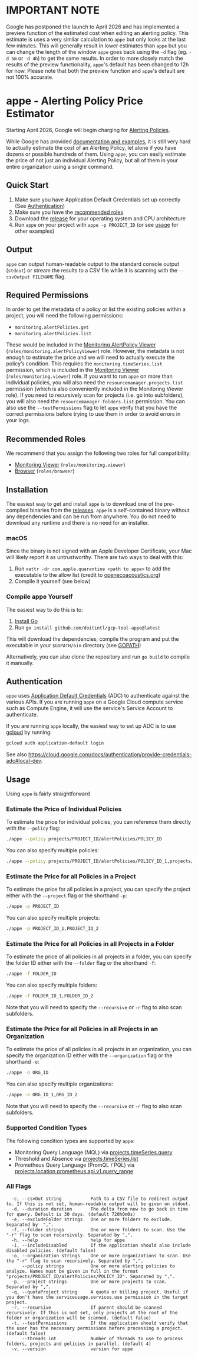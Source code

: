 # IMPORTANT NOTE

Google has postponed the launch to April 2026 and has implemented a preview function of the estimated cost when editing an alerting policy. This estimate is uses a very similar calculation to `appe` but only looks at the last few minutes. This will generally result in lower estimates than `appe` but you can change the length of the window `appe` goes back using the `-d` flag (eg. `-d 5m` or `-d 4h`) to get the same results. In order to more closely match the results of the preview functionality, `appe`'s default has been changed to 12h for now.
Please note that both the preview function and `appe`'s default are not 100% accurate.

# appe - Alerting Policy Price Estimator

Starting April 2026, Google will begin charging for [Alerting Policies](https://cloud.google.com/monitoring/alerts).

While Google has provided [documentation and examples](https://cloud.google.com/stackdriver/pricing#pricing-alerting), it is still very hard to actually estimate the cost of an Alerting Policy, let alone if you have dozens or possible hundreds of them.
Using `appe`, you can easily estimate the price of not just an individual Alerting Policy, but all of them in your entire organization using a single command.

## Quick Start
1. Make sure you have Application Default Credentials set up correctly (See [Authentication](#authentication))
2. Make sure you have the [recommended roles](#recommended-roles)
3. Download the [release](https://github.com/doitintl/gcp-tool-appe/releases) for your operating system and CPU architecture
4. Run `appe` on your project with `appe -p PROJECT_ID` (or see [usage](#usage) for other examples)

## Output
`appe` can output human-readable output to the standard console output (`stdout`) or stream the results to a CSV file while it is scanning with the `--csvOutput FILENAME` flag.

## Required Permissions
In order to get the metadata of a policy or list the existing policies within a project, you will need the following permissions:
- `monitoring.alertPolicies.get`
- `monitoring.alertPolicies.list`

These would be included in the [Monitoring AlertPolicy Viewer](https://cloud.google.com/iam/docs/understanding-roles#monitoring.alertPolicyViewer) (`roles/monitoring.alertPolicyViewer`) role. However, the metadata is not enough to estimate the price and we will need to actually execute the policy’s condition. This requires the `monitoring.timeSeries.list` permission, which is included in the [Monitoring Viewer](https://cloud.google.com/iam/docs/understanding-roles#monitoring.viewer) (`roles/monitoring.viewer`) role.
If you want to run `appe` on more than individual policies, you will also need the `resourcemanager.projects.list` permission (which is also conveniently included in the Monitoring Viewer role). If you need to recursively scan for projects (i.e. go into subfolders), you will also need the `resourcemanager.folders.list` permission.
You can also use the `--testPermissions` flag to let `appe` verify that you have the correct permissions before trying to use them in order to avoid errors in your logs.

## Recommended Roles
We recommend that you assign the following two roles for full compatibility:
- [Monitoring Viewer](https://cloud.google.com/iam/docs/understanding-roles#monitoring.viewer) (`roles/monitoring.viewer`)
- [Browser](https://cloud.google.com/iam/docs/understanding-roles#browser) (`roles/browser`)

## Installation
The easiest way to get and install `appe` is to download one of the pre-compiled binaries from the [releases](https://github.com/doitintl/gcp-tool-appe/releases). `appe` is a self-contained binary without any dependencies and can be run from anywhere. You do not need to download any runtime and there is no need for an installer.

### macOS
Since the binary is not signed with an Apple Developer Certificate, your Mac will likely report it as untrustworthy.
There are two ways to deal with this:
1. Run `xattr -dr com.apple.quarantine <path to appe>` to add the executable to the allow list (credit to [openecoacoustics.org](https://openecoacoustics.org/resources/help-centre/software/unsigned/))
2. Compile it yourself (see below)

### Compile appe Yourself
The easiest way to do this is to:
1. [Install Go](https://go.dev/doc/install)
2. Run `go install github.com/doitintl/gcp-tool-appe@latest`

This will download the dependencies, compile the program and put the executable in your `$GOPATH/bin` directory (see [GOPATH](https://go.dev/wiki/GOPATH))

Alternatively, you can also clone the repository and run `go build` to compile it manually.

## Authentication
`appe` uses [Application Default Credentials](https://cloud.google.com/docs/authentication/application-default-credentials) (ADC) to authenticate against the various APIs.
If you are running `appe` on a Google Cloud compute service such as Compute Engine, it will use the service's Service Account to authenticate.

If you are running `appe` locally, the easiest way to set up ADC is to use [gcloud](https://cloud.google.com/sdk/gcloud/reference/auth/application-default/login) by running:
```bash
gcloud auth application-default login
```

See also https://cloud.google.com/docs/authentication/provide-credentials-adc#local-dev.

## Usage
Using `appe` is fairly straightforward

### Estimate the Price of Individual Policies
To estimate the price for individual policies, you can reference them directly with the `--policy` flag:
```bash
./appe --policy projects/PROJECT_ID/alertPolicies/POLICY_ID
```
You can also specify multiple policies:
```bash
./appe --policy projects/PROJECT_ID/alertPolicies/POLICY_ID_1,projects/PROJECT_ID/alertPolicies/POLICY_ID_2
```

### Estimate the Price for all Policies in a Project
To estimate the price for all policies in a project, you can specify the project either with the `--project` flag or the shorthand `-p`:
```bash
./appe -p PROJECT_ID
```
You can also specify multiple projects:
```bash
./appe -p PROJECT_ID_1,PROJECT_ID_2
```

### Estimate the Price for all Policies in all Projects in a Folder
To estimate the price of all policies in all projects in a folder, you can specify the folder ID either with the `--folder` flag or the shorthand `-f`:
```bash
./appe -f FOLDER_ID
```
You can also specify multiple folders:
```bash
./appe -f FOLDER_ID_1,FOLDER_ID_2
```
Note that you will need to specify the `--recursive` or `-r` flag to also scan subfolders.

### Estimate the Price for all Policies in all Projects in an Organization
To estimate the price of all policies in all projects in an organization, you can specify the organization ID either with the `--organization` flag or the shorthand `-o`:
```bash
./appe -o ORG_ID
```
You can also specify multiple organizations:
```bash
./appe -o ORG_ID_1,ORG_ID_2
```
Note that you will need to specify the `--recursive` or `-r` flag to also scan subfolders.

### Supported Condition Types
The following condition types are supported by `appe`:
- Monitoring Query Language (MQL) via [projects.timeSeries.query](https://cloud.google.com/monitoring/api/ref_v3/rest/v3/projects.timeSeries/query)
- Threshold and Absence via [projects.timeSeries.list](https://cloud.google.com/monitoring/api/ref_v3/rest/v3/projects.timeSeries/list)
- Prometheus Query Language (PromQL / PQL) via [projects.location.prometheus.api.v1.query_range](https://cloud.google.com/monitoring/api/ref_v3/rest/v1/projects.location.prometheus.api.v1/query_range)

### All Flags
```
  -c, --csvOut string           Path to a CSV file to redirect output to. If this is not set, human-readable output will be given on stdout.
  -d, --duration duration       The delta from now to go back in time for query. Default is 30 days. (default 720h0m0s)
  -e, --excludeFolder strings   One or more folders to exclude. Separated by  ",".
  -f, --folder strings          One or more folders to scan. Use the "-r" flag to scan recursively. Separated by ",".
  -h, --help                    help for appe
  -i, --includeDisabled         If the application should also include disabled policies. (default false)
  -o, --organization strings    One or more organizations to scan. Use the "-r" flag to scan recursively. Separated by ",".
      --policy strings          One or more alerting policies to analyze. Names must be given in full in the format "projects/PROJECT_ID/alertPolicies/POLICY_ID". Separated by ",".
  -p, --project strings         One or more projects to scan. Separated by ",".
  -q, --quotaProject string     A quota or billing project. Useful if you don't have the serviceusage.services.use permission in the target project.
  -r, --recursive               If parent should be scanned recursively. If this is not set, only projects at the root of the folder or organization will be scanned. (default false)
  -t, --testPermissions         If the application should verify that the user has the necessary permissions before processing a project. (default false)
      --threads int             Number of threads to use to process folders, projects and policies in parallel. (default 4)
  -v, --version                 version for appe
```
